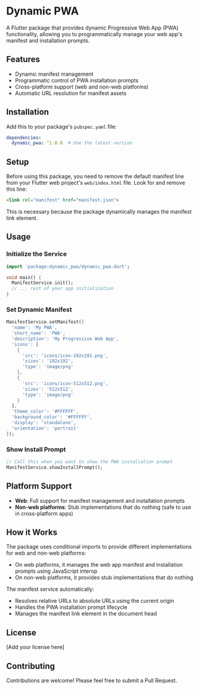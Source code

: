 # Dynamic PWA

A Flutter package that provides dynamic Progressive Web App (PWA) functionality, allowing you to programmatically manage your web app's manifest and installation prompts.

## Features

- Dynamic manifest management
- Programmatic control of PWA installation prompts
- Cross-platform support (web and non-web platforms)
- Automatic URL resolution for manifest assets

## Installation

Add this to your package's `pubspec.yaml` file:

```yaml
dependencies:
  dynamic_pwa: ^1.0.0  # Use the latest version
```

## Setup

Before using this package, you need to remove the default manifest line from your Flutter web project's `web/index.html` file. Look for and remove this line:

```html
<link rel="manifest" href="manifest.json">
```

This is necessary because the package dynamically manages the manifest link element.

## Usage

### Initialize the Service

```dart
import 'package:dynamic_pwa/dynamic_pwa.dart';

void main() {
  ManifestService.init();
  // ... rest of your app initialization
}
```

### Set Dynamic Manifest

```dart
ManifestService.setManifest({
  'name': 'My PWA',
  'short_name': 'PWA',
  'description': 'My Progressive Web App',
  'icons': [
    {
      'src': 'icons/icon-192x192.png',
      'sizes': '192x192',
      'type': 'image/png'
    },
    {
      'src': 'icons/icon-512x512.png',
      'sizes': '512x512',
      'type': 'image/png'
    }
  ],
  'theme_color': '#FFFFFF',
  'background_color': '#FFFFFF',
  'display': 'standalone',
  'orientation': 'portrait'
});
```

### Show Install Prompt

```dart
// Call this when you want to show the PWA installation prompt
ManifestService.showInstallPrompt();
```

## Platform Support

- **Web**: Full support for manifest management and installation prompts
- **Non-web platforms**: Stub implementations that do nothing (safe to use in cross-platform apps)

## How it Works

The package uses conditional imports to provide different implementations for web and non-web platforms:

- On web platforms, it manages the web app manifest and installation prompts using JavaScript interop
- On non-web platforms, it provides stub implementations that do nothing

The manifest service automatically:
- Resolves relative URLs to absolute URLs using the current origin
- Handles the PWA installation prompt lifecycle
- Manages the manifest link element in the document head

## License

[Add your license here]

## Contributing

Contributions are welcome! Please feel free to submit a Pull Request.
